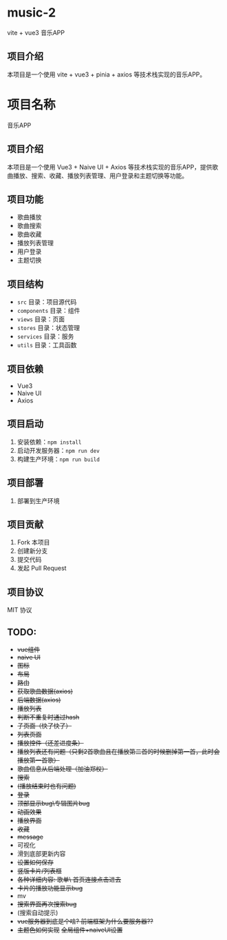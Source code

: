 # music-2

vite + vue3 音乐APP

## 项目介绍

本项目是一个使用 vite + vue3 + pinia + axios 等技术栈实现的音乐APP。


# 项目名称

音乐APP

## 项目介绍

本项目是一个使用 Vue3 + Naive UI + Axios 等技术栈实现的音乐APP，提供歌曲播放、搜索、收藏、播放列表管理、用户登录和主题切换等功能。

## 项目功能

*   歌曲播放
*   歌曲搜索
*   歌曲收藏
*   播放列表管理
*   用户登录
*   主题切换

## 项目结构

*   `src` 目录：项目源代码
*   `components` 目录：组件
*   `views` 目录：页面
*   `stores` 目录：状态管理
*   `services` 目录：服务
*   `utils` 目录：工具函数

## 项目依赖

*   Vue3
*   Naive UI
*   Axios

## 项目启动

1.  安装依赖：`npm install`
2.  启动开发服务器：`npm run dev`
3.  构建生产环境：`npm run build`

## 项目部署

1.  部署到生产环境

## 项目贡献

1.  Fork 本项目
2.  创建新分支
3.  提交代码
4.  发起 Pull Request

## 项目协议

MIT 协议

## TODO:

- ~~vue组件~~
- ~~naive UI~~
- ~~图标~~
- ~~布局~~
- ~~路由~~
- ~~获取歌曲数据(axios)~~
- ~~后端数据(axios)~~
- ~~播放列表~~
- ~~判断不重复时通过hash~~
- ~~子页面（快了快了）~~
- ~~列表页面~~
- ~~播放控件（还差进度条）~~
- ~~播放列表还有问题（只剩2首歌曲且在播放第二首的时候删掉第一首，此时会播放第一首歌）~~
- ~~歌曲信息从后端处理（加油郑权）~~
- ~~搜索~~
- ~~(播放结束时也有问题)~~
- ~~登录~~
- ~~顶部显示bug\专辑图片bug~~
- ~~动画效果~~
- ~~播放界面~~
- ~~收藏~~
- ~~message~~
- 可视化
- 滑到底部更新内容
- ~~设置如何保存~~
- ~~竖版卡片/列表框~~
- ~~各种详细内容: 歌单\ 首页连接点击进去~~
- ~~卡片的播放功能显示bug~~
- mv
- ~~搜索界面再次搜索bug~~
- (搜索自动提示)
- ~~vue服务器到底是个啥? 前端框架为什么要服务器??~~
- ~~主题色如何实现~~ ~~全局组件+naiveUI设置~~